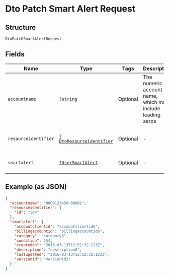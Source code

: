 
# Dto Patch Smart Alert Request

## Structure

`DtoPatchSmartAlertRequest`

## Fields

| Name | Type | Tags | Description | Getter | Setter |
|  --- | --- | --- | --- | --- | --- |
| `accountname` | `?string` | Optional | The numeric account name, which must include leading zeros | getAccountname(): ?string | setAccountname(?string accountname): void |
| `resourceidentifier` | [`?DtoResourceidentifier`](../../doc/models/dto-resourceidentifier.md) | Optional | - | getResourceidentifier(): ?DtoResourceidentifier | setResourceidentifier(?DtoResourceidentifier resourceidentifier): void |
| `smartalert` | [`?UserSmartAlert`](../../doc/models/user-smart-alert.md) | Optional | - | getSmartalert(): ?UserSmartAlert | setSmartalert(?UserSmartAlert smartalert): void |

## Example (as JSON)

```json
{
  "accountname": "0000123456-00001",
  "resourceidentifier": {
    "id": "id4"
  },
  "smartalert": {
    "accountclientid": "accountclientid6",
    "billingaccountid": "billingaccountid6",
    "category": "category8",
    "condition": 154,
    "createdon": "2016-03-13T12:52:32.123Z",
    "description": "description0",
    "lastupdated": "2016-03-13T12:52:32.123Z",
    "versionid": "versionid2"
  }
}
```

